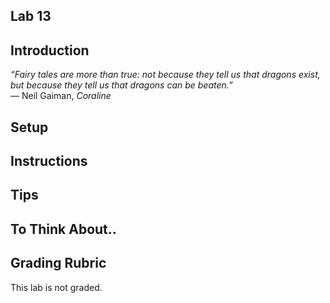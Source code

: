 ## Lab 13

### 

## Introduction

_“Fairy tales are more than true: not because they tell us that dragons exist, but because they tell us that dragons can be beaten.”_   
   ― Neil Gaiman, _Coraline_  


## Setup

## Instructions

## Tips

## To Think About..


## Grading Rubric
   This lab is not graded.

